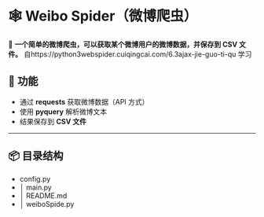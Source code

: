 # 🕸 Weibo Spider（微博爬虫）

📌 **一个简单的微博爬虫，可以获取某个微博用户的微博数据，并保存到 CSV 文件。**
    自https://python3webspider.cuiqingcai.com/6.3ajax-jie-guo-ti-qu   学习
## 🚀 功能
- 通过 **requests** 获取微博数据（API 方式）
- 使用 **pyquery** 解析微博文本
- 结果保存到 **CSV 文件**

---

## 📦 目录结构
-  config.py
-    │  main.py
-    │  README.md
-    │  weiboSpide.py
